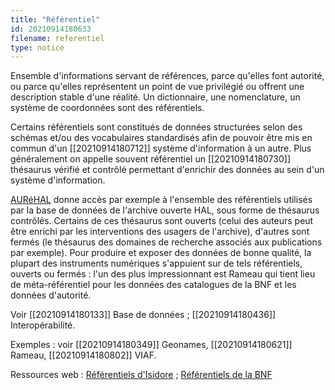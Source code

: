 ```yaml
---
title: "Référentiel"
id: 20210914180633
filename: referentiel
type: notice
---
```


Ensemble d'informations servant de références, parce qu'elles font autorité, ou parce qu'elles représentent un point de vue privilégié ou offrent une description stable d'une réalité. Un dictionnaire, une nomenclature, un système de coordonnées sont des référentiels.

Certains référentiels sont constitués de données structurées selon des schémas et/ou des vocabulaires standardisés afin de pouvoir être mis en commun d'un [[20210914180712]] système d'information à un autre. Plus généralement on appelle souvent référentiel un [[20210914180730]] thésaurus vérifié et contrôlé permettant d'enrichir des données au sein d'un système d'information.

[AURéHAL](https://aurehal.archives-ouvertes.fr/) donne accès par exemple à l'ensemble des référentiels utilisés par la base de données de l'archive ouverte HAL, sous forme de thésaurus contrôlés. Certains de ces thésaurus sont ouverts (celui des auteurs peut être enrichi par les interventions des usagers de l'archive), d'autres sont fermés (le thésaurus des domaines de recherche associés aux publications par exemple). Pour produire et exposer des données de bonne qualité, la plupart des instruments numériques s'appuient sur de tels référentiels, ouverts ou fermés : l'un des plus impressionnant est Rameau qui tient lieu de méta-référentiel pour les données des catalogues de la BNF et les données d'autorité.

Voir [[20210914180133]] Base de données ; [[20210914180436]] Interopérabilité.

Exemples : voir [[20210914180349]] Geonames, [[20210914180621]] Rameau, [[20210914180802]] VIAF.

Ressources web : [Référentiels d'Isidore](https://isidore.science/vocabularies) ; [Référentiels de la BNF](https://www.bnf.fr/fr/indexation-sujet-les-referentiels-utilises-par-la-bnf#bnf-rameau)

